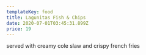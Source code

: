 ```yaml
---
templateKey: food
title: Lagunitas Fish & Chips
date: 2020-07-01T03:45:31.899Z
price: 19
---
```


served with creamy cole slaw and crispy french fries
